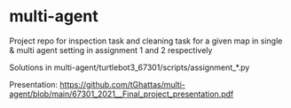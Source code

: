 # multi-agent

Project repo for inspection task and cleaning task for a given map in single & multi agent setting in assignment 1 and 2 respectively

Solutions in multi-agent/turtlebot3_67301/scripts/assignment_*.py

Presentation:
https://github.com/tGhattas/multi-agent/blob/main/67301_2021__Final_project_presentation.pdf
